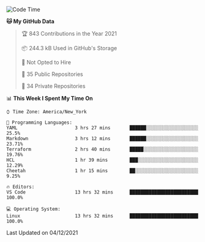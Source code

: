 <!--START_SECTION:waka-->
![Code Time](http://img.shields.io/badge/Code%20Time-23%20hrs%2024%20mins-blue)

**🐱 My GitHub Data** 

> 🏆 843 Contributions in the Year 2021
 > 
> 📦 244.3 kB Used in GitHub's Storage 
 > 
> 🚫 Not Opted to Hire
 > 
> 📜 35 Public Repositories 
 > 
> 🔑 34 Private Repositories  
 > 
📊 **This Week I Spent My Time On** 

```text
⌚︎ Time Zone: America/New_York

💬 Programming Languages: 
YAML                     3 hrs 27 mins       ██████░░░░░░░░░░░░░░░░░░░   25.5% 
Markdown                 3 hrs 12 mins       ██████░░░░░░░░░░░░░░░░░░░   23.71% 
Terraform                2 hrs 40 mins       █████░░░░░░░░░░░░░░░░░░░░   19.76% 
HCL                      1 hr 39 mins        ███░░░░░░░░░░░░░░░░░░░░░░   12.29% 
Cheetah                  1 hr 15 mins        ██░░░░░░░░░░░░░░░░░░░░░░░   9.25%

🔥 Editors: 
VS Code                  13 hrs 32 mins      █████████████████████████   100.0%

💻 Operating System: 
Linux                    13 hrs 32 mins      █████████████████████████   100.0%

```


 Last Updated on 04/12/2021
<!--END_SECTION:waka-->